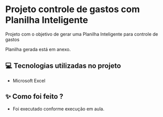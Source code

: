 # Projeto controle de gastos com Planilha Inteligente

Projeto com o objetivo de gerar uma Planilha Inteligente para controle de gastos

Planilha gerada está em anexo.

## 💻 Tecnologias utilizadas no projeto

- Microsoft Excel

## ✨ Como foi feito ?

- Foi executado conforme execução em aula.
